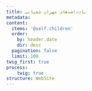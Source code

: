 ```yaml
---
title: یادداشت‌های مهران شعبانی
metadata:
content:
  items: '@self.children'
  order:
    by: header.date
    dir: desc
  pagination: false
  limit: 100
twig_first: true
process:
	twig: true
structure: WebSite
---
```


